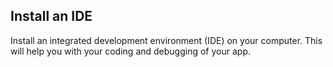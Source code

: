 ## Install an IDE
Install an integrated development environment (IDE) on your computer. This will help you with your coding and debugging of your app.